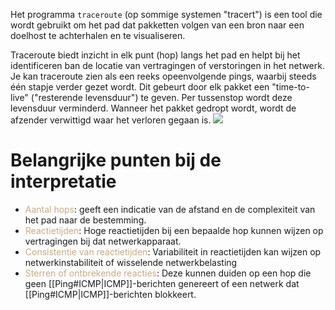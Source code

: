 Het programma `traceroute` (op sommige systemen "tracert") is een tool die wordt gebruikt om het pad dat pakketten volgen van een bron naar een doelhost te achterhalen en te visualiseren.

Traceroute biedt inzicht in elk punt (hop) langs het pad en helpt bij het identificeren ban de locatie van vertragingen of verstoringen in het netwerk. Je kan traceroute zien als een reeks opeenvolgende pings, waarbij steeds één stapje verder gezet wordt. Dit gebeurt door elk pakket een "time-to-live" ("resterende levensduur") te geven. Per tussenstop wordt deze levensduur verminderd. Wanneer het pakket gedropt wordt, wordt de afzender verwittigd waar het verloren gegaan is.
![](https://apwt.gitbook.io/~gitbook/image?url=https%3A%2F%2F3283203901-files.gitbook.io%2F%7E%2Ffiles%2Fv0%2Fb%2Fgitbook-x-prod.appspot.com%2Fo%2Fspaces%252FKrXKbRoPmGxyrXNQktCY%252Fuploads%252Fgit-blob-77e0555e1e997594ff9414cac1d846adb436a693%252Fuitvoer_traceroute.png%3Falt%3Dmedia&width=768&dpr=4&quality=100&sign=75dcf89&sv=1)

# Belangrijke punten bij de interpretatie
- <span style="color:#c8ab83;">Aantal hops</span>: geeft een indicatie van de afstand en de complexiteit van het pad naar de bestemming.
- <span style="color:#c8ab83;">Reactietijden</span>: Hoge reactietijden bij een bepaalde hop kunnen wijzen op vertragingen bij dat netwerkapparaat.
- <span style="color:#c8ab83;">Consistentie van reactietijden</span>: Variabiliteit in reactietijden kan wijzen op netwerkinstabiliteit of wisselende netwerkbelasting
- <span style="color:#c8ab83;">Sterren of ontbrekende reacties</span>: Deze kunnen duiden op een hop die geen [[Ping#ICMP|ICMP]]-berichten genereert of een netwerk dat [[Ping#ICMP|ICMP]]-berichten blokkeert.